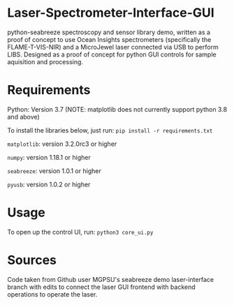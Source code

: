 # Laser-Spectrometer-Interface-GUI

python-seabreeze spectroscopy and sensor library demo, written as a proof of concept to use Ocean Insights spectrometers (specifically the FLAME-T-VIS-NIR) and a MicroJewel laser connected via USB to perform LIBS. 
Designed as a proof of concept for python GUI controls for sample aquisition and processing.

# Requirements
Python: Version 3.7 (NOTE: matplotlib does not currently support python 3.8 and above)

To install the libraries below, just run: `pip install -r requirements.txt`  

`matplotlib`: version 3.2.0rc3 or higher

`numpy`: version 1.18.1 or higher

`seabreeze`: version 1.0.1 or higher

`pyusb`: version 1.0.2 or higher

# Usage
To open up the control UI, run: 
`python3 core_ui.py`

# Sources
Code taken from Github user MGPSU's seabreeze demo laser-interface branch with edits to connect the laser GUI frontend with backend operations to operate the laser.
